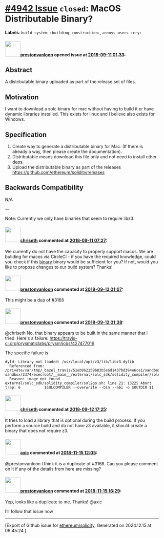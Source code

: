 # [\#4942 Issue](https://github.com/ethereum/solidity/issues/4942) `closed`: MacOS Distributable Binary?
**Labels**: `build system :building_construction:`, `annoys users :cry:`


#### <img src="https://avatars.githubusercontent.com/u/7246818?u=3f838d99c5179fdec697d8ed3bf7111485bc7fbf&v=4" width="50">[prestonvanloon](https://github.com/prestonvanloon) opened issue at [2018-09-11 01:33](https://github.com/ethereum/solidity/issues/4942):

## Abstract

A distributable binary uploaded as part of the release set of files.

## Motivation

I want to download a solc binary for mac without having to build it or have dynamic libraries installed. This exists for linux and I believe also exists for Windows. 

## Specification

1) Create way to generate a distributable binary for Mac. (If there is already a way, then please create the documentation).
1) Distributable means download this file only and not need to install other deps.
1) Upload the distributable binary as part of the releases https://github.com/ethereum/solidity/releases

## Backwards Compatibility

N/A

-- 

Note: Currently we only have binaries that seem to require libz3.


#### <img src="https://avatars.githubusercontent.com/u/9073706?v=4" width="50">[chriseth](https://github.com/chriseth) commented at [2018-09-11 07:27](https://github.com/ethereum/solidity/issues/4942#issuecomment-420175296):

We currently do not have the capacity to properly support macos. We are buliding for macos via CircleCI - if you have the required knowledge, could you check if this [binary](https://35078-40892817-gh.circle-artifacts.com/0/solc) binary would be sufficient for you? If not, would you like to propose changes to our build system? Thanks!

#### <img src="https://avatars.githubusercontent.com/u/7246818?u=3f838d99c5179fdec697d8ed3bf7111485bc7fbf&v=4" width="50">[prestonvanloon](https://github.com/prestonvanloon) commented at [2018-09-12 01:07](https://github.com/ethereum/solidity/issues/4942#issuecomment-420477118):

This might be a dup of #3168

#### <img src="https://avatars.githubusercontent.com/u/7246818?u=3f838d99c5179fdec697d8ed3bf7111485bc7fbf&v=4" width="50">[prestonvanloon](https://github.com/prestonvanloon) commented at [2018-09-12 01:38](https://github.com/ethereum/solidity/issues/4942#issuecomment-420482418):

@chriseth No, that binary appears to be built in the same manner that I tried. Here's a failure: https://travis-ci.org/prysmaticlabs/prysm/jobs/427477019

The specific failure is 
```
dyld: Library not loaded: /usr/local/opt/z3/lib/libz3.dylib
  Referenced from: /private/var/tmp/_bazel_travis/51eb962159b83b5e6d1437bd394e6ce1/sandbox/darwin-sandbox/2374/execroot/__main__/external/solc_sdk/solidity_compiler/solc
  Reason: image not found
external/solc_sdk/solidity_compiler/sol2go.sh: line 21: 13225 Abort trap: 6           $SOLCOMPILER --overwrite --bin --abi -o $OUTDIR $1
```

#### <img src="https://avatars.githubusercontent.com/u/9073706?v=4" width="50">[chriseth](https://github.com/chriseth) commented at [2018-09-12 17:25](https://github.com/ethereum/solidity/issues/4942#issuecomment-420730460):

It tries to load a library that is optional during the build process. If you perform a source build and do not have z3 available, it should create a binary that does not require z3.

#### <img src="https://avatars.githubusercontent.com/u/20340?v=4" width="50">[axic](https://github.com/axic) commented at [2018-11-15 12:05](https://github.com/ethereum/solidity/issues/4942#issuecomment-439018205):

@prestonvanloon I think it is a duplicate of #3168. Can you please comment on it if any of the details from here are missing?

#### <img src="https://avatars.githubusercontent.com/u/7246818?u=3f838d99c5179fdec697d8ed3bf7111485bc7fbf&v=4" width="50">[prestonvanloon](https://github.com/prestonvanloon) commented at [2018-11-15 16:29](https://github.com/ethereum/solidity/issues/4942#issuecomment-439101770):

Yep, looks like a duplicate to me. Thanks! @axic 

I’ll follow that issue now


-------------------------------------------------------------------------------



[Export of Github issue for [ethereum/solidity](https://github.com/ethereum/solidity). Generated on 2024.12.15 at 06:45:24.]
